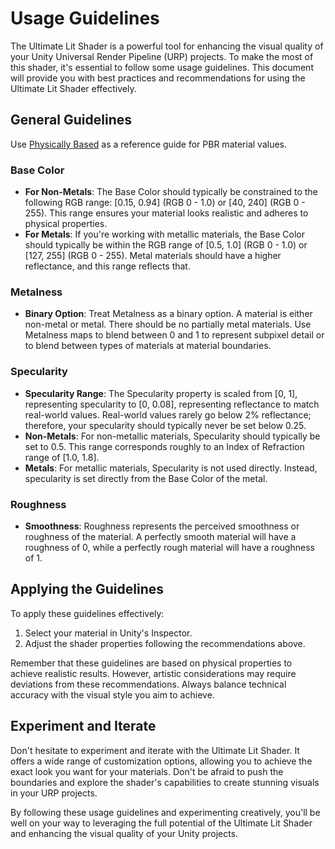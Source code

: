 
# Usage Guidelines

The Ultimate Lit Shader is a powerful tool for enhancing the visual quality of your Unity Universal Render Pipeline (URP) projects. To make the most of this shader, it's essential to follow some usage guidelines. This document will provide you with best practices and recommendations for using the Ultimate Lit Shader effectively.

## General Guidelines

Use [Physically Based](https://physicallybased.info/) as a reference guide for PBR material values.

### Base Color

- **For Non-Metals**: The Base Color should typically be constrained to the following RGB range: [0.15, 0.94] (RGB 0 - 1.0) or [40, 240] (RGB 0 - 255). This range ensures your material looks realistic and adheres to physical properties.
- **For Metals**: If you're working with metallic materials, the Base Color should typically be within the RGB range of [0.5, 1.0] (RGB 0 - 1.0) or [127, 255] (RGB 0 - 255). Metal materials should have a higher reflectance, and this range reflects that.

### Metalness

- **Binary Option**: Treat Metalness as a binary option. A material is either non-metal or metal. There should be no partially metal materials. Use Metalness maps to blend between 0 and 1 to represent subpixel detail or to blend between types of materials at material boundaries.

### Specularity

- **Specularity Range**: The Specularity property is scaled from [0, 1], representing specularity to [0, 0.08], representing reflectance to match real-world values. Real-world values rarely go below 2% reflectance; therefore, your specularity should typically never be set below 0.25.
- **Non-Metals**: For non-metallic materials, Specularity should typically be set to 0.5. This range corresponds roughly to an Index of Refraction range of [1.0, 1.8].
- **Metals**: For metallic materials, Specularity is not used directly. Instead, specularity is set directly from the Base Color of the metal.

### Roughness

- **Smoothness**: Roughness represents the perceived smoothness or roughness of the material. A perfectly smooth material will have a roughness of 0, while a perfectly rough material will have a roughness of 1.

## Applying the Guidelines

To apply these guidelines effectively:

1. Select your material in Unity's Inspector.
2. Adjust the shader properties following the recommendations above.

Remember that these guidelines are based on physical properties to achieve realistic results. However, artistic considerations may require deviations from these recommendations. Always balance technical accuracy with the visual style you aim to achieve.

## Experiment and Iterate

Don't hesitate to experiment and iterate with the Ultimate Lit Shader. It offers a wide range of customization options, allowing you to achieve the exact look you want for your materials. Don't be afraid to push the boundaries and explore the shader's capabilities to create stunning visuals in your URP projects.

By following these usage guidelines and experimenting creatively, you'll be well on your way to leveraging the full potential of the Ultimate Lit Shader and enhancing the visual quality of your Unity projects.
